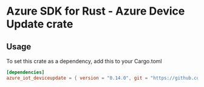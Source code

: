 # Azure SDK for Rust - Azure Device Update crate



## Usage

To set this crate as a dependency, add this to your Cargo.toml

```toml
[dependencies]
azure_iot_deviceupdate = { version = "0.14.0", git = "https://github.com/Azure/azure-sdk-for-rust" }
```
